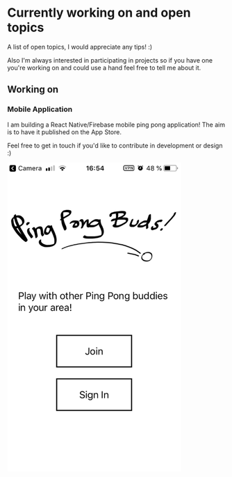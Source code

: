 # Currently working on and open topics 
A list of open topics, I would appreciate any tips! :)

Also I'm always interested in participating in projects so if you have one you're working on and could use a hand feel free to tell me about it.

## Working on 
### Mobile Application
I am building a React Native/Firebase mobile ping pong application! 
The aim is to have it published on the App Store. 

Feel free to get in touch if you'd like to contribute in development or design :)


<img src="images/pingpongbuds.PNG" width="400">
